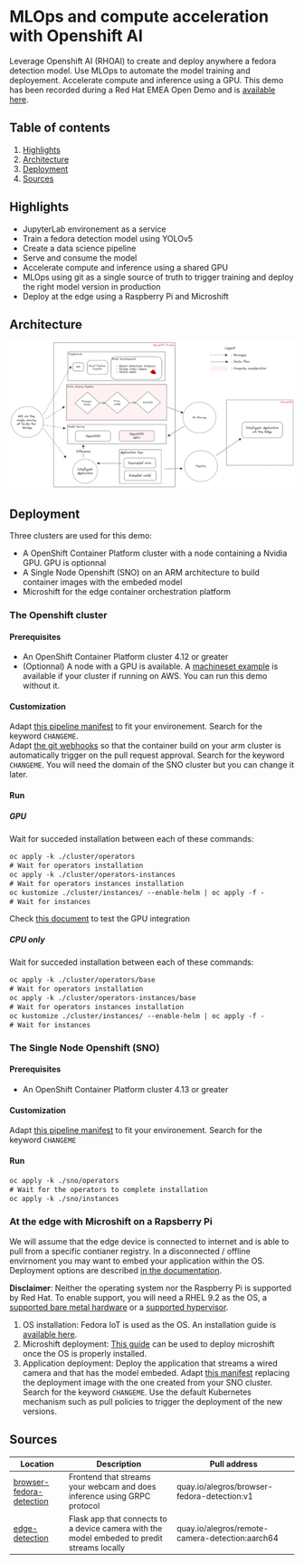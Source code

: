 # MLOps and compute acceleration with Openshift AI

Leverage Openshift AI (RHOAI) to create and deploy anywhere a fedora detection model. Use MLOps to automate the model training and deployement. Accelerate compute and inference using a GPU. This demo has been recorded during a Red Hat EMEA Open Demo and is [available here](https://www.youtube.com/watch?v=jAzWuNJRYGA).

## Table of contents

1. [Highlights](#highlights)
2. [Architecture](#architecture)
3. [Deployment](#deployment)
4. [Sources](#sources)

## Highlights

- JupyterLab environement as a service
- Train a fedora detection model using YOLOv5
- Create a data science pipeline
- Serve and consume the model
- Accelerate compute and inference using a shared GPU
- MLOps using git as a single source of truth to trigger training and deploy the right model version in production
- Deploy at the edge using a Raspberry Pi and Microshift

## Architecture

![full_arch](./flowchart/arch.png)

## Deployment

Three clusters are used for this demo:

- A OpenShift Container Platform cluster with a node containing a Nvidia GPU. GPU is optionnal
- A Single Node Openshift (SNO) on an ARM architecture to build container images with the embeded model
- Microshift for the edge container orchestration platform

### The Openshift cluster

#### Prerequisites

- An OpenShift Container Platform cluster 4.12 or greater
- (Optionnal) A node with a GPU is available. A [machineset example](./cluster/config/machineset.yaml) is available if your cluster if running on AWS. You can run this demo without it.

#### Customization

Adapt [this pipeline manifest](./cluster/instances/pipelines/training/pipeline.yaml) to fit your environement. Search for the keyword `CHANGEME`.  
Adapt [the git webhooks](./cluster/instances/gitea/custom/scripts.yaml) so that the container build on your arm cluster is automatically trigger on the pull request approval. Search for the keyword `CHANGEME`. You will need the domain of the SNO cluster but you can change it later.

#### Run

##### GPU

Wait for succeded installation between each of these commands:

```
oc apply -k ./cluster/operators
# Wait for operators installation
oc apply -k ./cluster/operators-instances
# Wait for operators instances installation
oc kustomize ./cluster/instances/ --enable-helm | oc apply -f -
# Wait for instances
```

Check [this document](./tests/gpu.md) to test the GPU integration

##### CPU only

Wait for succeded installation between each of these commands:

```
oc apply -k ./cluster/operators/base
# Wait for operators installation
oc apply -k ./cluster/operators-instances/base
# Wait for operators instances installation
oc kustomize ./cluster/instances/ --enable-helm | oc apply -f -
# Wait for instances
```

### The Single Node Openshift (SNO)

#### Prerequisites

- An OpenShift Container Platform cluster 4.13 or greater

#### Customization

Adapt [this pipeline manifest](./sno/instances/pipeline/pipeline.yaml) to fit your environement. Search for the keyword `CHANGEME`

#### Run

```
oc apply -k ./sno/operators
# Wait for the operators to complete installation
oc apply -k ./sno/instances
```

### At the edge with Microshift on a Rapsberry Pi

We will assume that the edge device is connected to internet and is able to pull from a specific contianer registry. In a disconnected / offline envirnoment you may want to embed your application within the OS. Deployment options are described [in the documentation](https://access.redhat.com/documentation/en-us/red_hat_build_of_microshift/4.14/html/running_applications/index).

**Disclaimer**: Neither the operating system nor the Raspberry Pi is supported by Red Hat. To enable support, you will need a RHEL 9.2 as the OS, a [supported bare metal hardware](https://catalog.redhat.com/hardware/search?c_catalog_channel=Edge%20System&p=1) or a [supported hypervisor](https://access.redhat.com/solutions/certified-hypervisors).

1. OS installation: Fedora IoT is used as the OS. An installation guide is [available here](https://www.redhat.com/sysadmin/fedora-iot-raspberry-pi).  
2. Microshift deployment: [This guide](https://medium.com/@ben.swinney_ce/openshift-raspberry-pi-2e78f2990395) can be used to deploy microshift once the OS is properly installed.
3. Application deployment: Deploy the application that streams a wired camera and that has the model embeded. Adapt [this manifest](./edge/app.yaml) replacing the deployment image with the one created from your SNO cluster. Search for the keyword `CHANGEME`. Use the default Kubernetes mechanism such as pull policies to trigger the deployment of the new versions.

## Sources


| Location                                | Description                                                                                 | Pull address                                    |
|-----------------------------------------|---------------------------------------------------------------------------------------------|-------------------------------------------------|
| [browser-fedora-detection](./applications/browser-fedora-detection) | Frontend that streams your webcam and does inference using GRPC protocol                    | quay.io/alegros/browser-fedora-detection:v1     |
| [edge-detection](./applications/edge-detection)         | Flask app that connects to a device camera with the model embeded to predit streams locally | quay.io/alegros/remote-camera-detection:aarch64 |